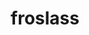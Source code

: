 ---
id: 478
title: froslass
types: [ice,ghost]
image: https://raw.githubusercontent.com/PokeAPI/sprites/master/sprites/pokemon/478.png
---